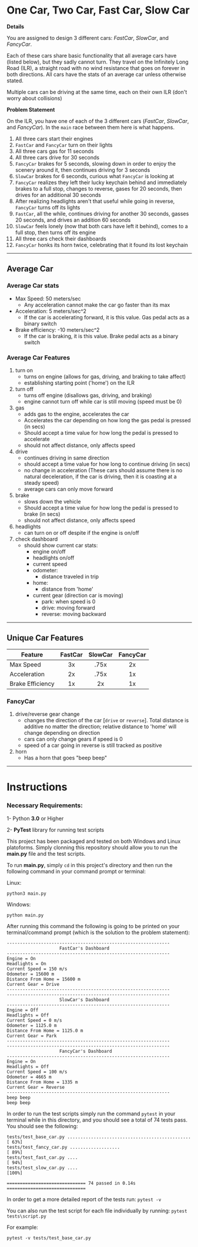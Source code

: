 # One Car, Two Car, Fast Car, Slow Car

__Details__

You are assigned to design 3 different cars: _FastCar_, _SlowCar_, and _FancyCar_.

Each of these cars share basic functionality that all average cars have (listed below), but they sadly cannot turn.
They travel on the Infinitely Long Road (ILR), a straight road with no wind resistance that goes on forever in both directions.
All cars have the stats of an average car unless otherwise stated.

Multiple cars can be driving at the same time, each on their own ILR (don't worry about collisions)

__Problem Statement__

On the ILR, you have one of each of the 3 different cars (_FastCar_, _SlowCar_, and _FancyCar_).  In the `main` race between them here is what happens.

1. All three cars start their engines
2. `FastCar` and `FancyCar` turn on their lights
3. All three cars gas for 11 seconds
4. All three cars drive for 30 seconds
5. `FancyCar` brakes for 5 seconds, slowing down in order to enjoy the scenery around it, then continues driving for 3 seconds
6. `SlowCar` brakes for 6 seconds, curious what `FancyCar` is looking at
7. `FancyCar` realizes they left their lucky keychain behind and immediately brakes to a full stop, changes to reverse, gases for 20 seconds, then drives for an additional 30 seconds
8. After realizing headlights aren't that useful while going in reverse, `FancyCar` turns off its lights
9. `FastCar`, all the while, continues driving for another 30 seconds, gasses 20 seconds, and drives an addition 60 seconds
10. `SlowCar` feels lonely (now that both cars have left it behind), comes to a full stop, then turns off its engine
11. All three cars check their dashboards
12. `FancyCar` honks its horn twice, celebrating that it found its lost keychain

---
## Average Car
### Average Car stats

- Max Speed: 50 meters/sec
  - Any acceleration cannot make the car go faster than its max
- Acceleration: 5 meters/sec^2
  - If the car is accelerating forward, it is this value. Gas pedal acts as a binary switch
- Brake efficiency: -10 meters/sec^2
  - If the car is braking, it is this value. Brake pedal acts as a binary switch

### Average Car Features

1. turn on
   - turns on engine (allows for gas, driving, and braking to take affect)
   - establishing starting point ('home') on the ILR
2. turn off
   - turns off engine (disallows gas, driving, and braking)
   - engine cannot turn off while car is still moving (speed must be 0)
3. gas
   - adds gas to the engine, accelerates the car
   - Accelerates the car depending on how long the gas pedal is pressed (in secs)
   - Should accept a time value for how long the pedal is pressed to accelerate
   - should not affect distance, only affects speed
4. drive
   - continues driving in same direction
   - should accept a time value for how long to continue driving (in secs)
   - no change in acceleration (These cars should assume there is no natural deceleration, if the car is driving, then it is coasting at a steady speed)
   - average cars can only move forward
5. brake
   - slows down the vehicle
   - Should accept a time value for how long the pedal is pressed to brake (in secs)
   - should not affect distance, only affects speed
6. headlights
   - can turn on or off despite if the engine is on/off
7. check dashboard
   - should show current car stats:
     - engine on/off
     - headlights on/off
     - current speed
     - odometer:
       - distance traveled in trip
     - home:
       - distance from 'home'
     - current gear (direction car is moving)
       - park: when speed is 0
       - drive: moving forward
       - reverse: moving backward
---

## Unique Car Features

| Feature          | FastCar | SlowCar | FancyCar |
| ---------------- | :-----: | :-----: | :------: |
| Max Speed        |   3x    |  .75x   |    2x    |
| Acceleration     |   2x    |  .75x   |    1x    |
| Brake Efficiency |   1x    |   2x    |    1x    |

### FancyCar

1. drive/reverse gear change
   - changes the direction of the car [`drive` or `reverse`]. Total distance is additive no matter the direction; relative distance to 'home' will change depending on direction
   - cars can only change gears if speed is 0
   - speed of a car going in reverse is still tracked as positive
2. horn
   - Has a horn that goes "beep beep"

---

# Instructions

### Necessary Requirements:
  1- Python **3.0** or Higher
  
  2- **PyTest** library for running test scripts
  

This project has been packaged and tested on both Windows and Linux platoforms. 
Simply clonning this repository should allow you to run the **main.py** file and the test scripts.

To run **main.py**, simply ``cd`` in this project's directory and then run the following command in your command prompt or terminal:

Linux:

``` 
python3 main.py 
```

Windows:

``` 
python main.py
```

After running this command the following is going to be printed on your terminal/command prompt (which is the solution to the problem statement):

```
--------------------------------------------------------------
                    FastCar's Dashboard                      
--------------------------------------------------------------
Engine = On
Headlights = On
Current Speed = 150 m/s
Odometer = 15600 m
Distance From Home = 15600 m
Current Gear = Drive
--------------------------------------------------------------
--------------------------------------------------------------
                    SlowCar's Dashboard                      
--------------------------------------------------------------
Engine = Off
Headlights = Off
Current Speed = 0 m/s
Odometer = 1125.0 m
Distance From Home = 1125.0 m
Current Gear = Park
--------------------------------------------------------------
--------------------------------------------------------------
                    FancyCar's Dashboard                      
--------------------------------------------------------------
Engine = On
Headlights = Off
Current Speed = 100 m/s
Odometer = 4665 m
Distance From Home = 1335 m
Current Gear = Reverse
--------------------------------------------------------------
beep beep
beep beep
```

In order to run the test scripts simply run the command ```pytest``` in your terminal while in this directory, and you should see a total of 74 tests pass. You should see the following:

```
tests/test_base_car.py ...............................................   [ 63%]
tests/test_fancy_car.py ...................                              [ 89%]
tests/test_fast_car.py ....                                              [ 94%]
tests/test_slow_car.py ....                                              [100%]

============================== 74 passed in 0.14s ==============================
```

In order to get a more detailed report of the tests run: ```pytest -v```

You can also run the test script for each file individually by running: ```pytest tests\script.py```

For example:
```
pytest -v tests/test_base_car.py
```

